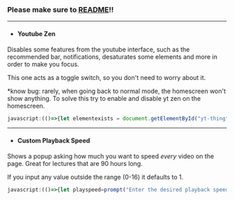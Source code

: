 ### Please make sure to [README](./README.md)!!

---

- #### Youtube Zen

Disables some features from the youtube interface, such as the recommended bar, notifications, desaturates some elements and more in order to make you focus.

This one acts as a toggle switch, so you don't need to worry about it.

\*know bug: rarely, when going back to normal mode, the homescreen won't show anything. To solve this try to enable and disable yt zen on the homescreen.

```js
javascript:(()=>{let elementexists = document.getElementById("yt-thing"); if (elementexists === null) { console.log( "%cYoutube is now in %cZen Mode", "font-weight:bold;font-size:25px", "font-size:25px;color:aqua" ), document.head.insertAdjacentHTML( "beforeend", "<style id='yt-thing'>div#container > div#end > div#buttons > ytd-notification-topbar-button-renderer, div#primary > ytd-rich-grid-renderer > div#contents, ytd-watch-flexy a.ytp-next-button, ytd-watch-flexy a.ytp-prev-button {display: none !important} div#secondary, div#primary-inner > ytd-comments#comments, div#contentContainer ytd-guide-renderer#guide-renderer > div#sections > ytd-guide-section-renderer:nth-child(2), div#secondary-inner > div#related {display: none !important} div#primary-inner > div:not(#player) {filter:saturate(5%)}</style>" ); } else if (String(elementexists.innerHTML).includes("none")) { console.log( "%cYoutube is now in %cNormal Mode", "font-weight:bold;font-size:25px", "font-size:25px;color:aqua" ), elementexists.remove(), document.head.insertAdjacentHTML( "beforeend", "<style id='yt-thing'>div#container > div#end > div#buttons > ytd-notification-topbar-button-renderer, div#primary > ytd-rich-grid-renderer > div#contents, ytd-watch-flexy a.ytp-next-button, ytd-watch-flexy a.ytp-prev-button {display: flex !important} div#secondary, div#primary-inner > ytd-comments#comments, div#contentContainer ytd-guide-renderer#guide-renderer > div#sections > ytd-guide-section-renderer:nth-child(2), div#secondary-inner > div#related {display: block !important} div#primary-inner > div:not(#player) {filter:saturate(1)}</style>" ); } else { console.log( "%cYoutube is now in %cZen Mode", "font-weight:bold;font-size:25px", "font-size:25px;color:aqua" ), elementexists.remove(), document.head.insertAdjacentHTML( "beforeend", "<style id='yt-thing'>div#container > div#end > div#buttons > ytd-notification-topbar-button-renderer, div#primary > ytd-rich-grid-renderer > div#contents, ytd-watch-flexy a.ytp-next-button, ytd-watch-flexy a.ytp-prev-button {display: none !important} div#secondary, div#primary-inner > ytd-comments#comments, div#contentContainer ytd-guide-renderer#guide-renderer > div#sections > ytd-guide-section-renderer:nth-child(2), div#secondary-inner > div#related {display: none !important} div#primary-inner > div:not(#player) {filter:saturate(5%)}</style>")}})();
```

---

- #### Custom Playback Speed

Shows a popup asking how much you want to speed *every* video on the page. Great for lectures that are 90 hours long.

If you input any value outside the range (0-16) it defaults to 1.

```js
javascript:(()=>{let playspeed=prompt("Enter the desired playback speed (0-16)","1");if(playspeed===null||playspeed>16||playspeed<0){playspeed=1}document.querySelectorAll("video").forEach((e)=>{e.playbackRate=playspeed});console.log(`%c Playback Speed is: %c${playspeed}`,"font-weight:bold;font-size:25px","font-size:25px;color:aqua")})();
```